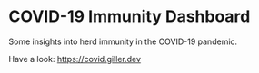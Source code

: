 # COVID-19 Immunity Dashboard
Some insights into herd immunity in the COVID-19 pandemic.

Have a look: https://covid.giller.dev
